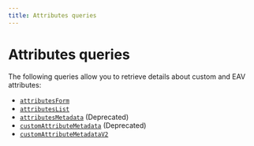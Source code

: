 ```yaml
---
title: Attributes queries
---
```


# Attributes queries

The following queries allow you to retrieve details about custom and EAV attributes:

* [`attributesForm`](attributes-form.md)
* [`attributesList`](attributes-list.md)
* [`attributesMetadata`](attributes-metadata.md) (Deprecated)
* [`customAttributeMetadata`](custom-attribute-metadata.md) (Deprecated)
* [`customAttributeMetadataV2`](custom-attribute-metadata-v2.md)

